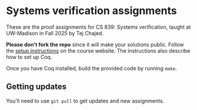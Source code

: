 # Systems verification assignments

These are the proof assignments for CS 839: Systems verification, taught at
UW-Madison in Fall 2025 by Tej Chajed.

**Please don't fork the repo** since it will make your solutions public. Follow
the [setup
instructions](https://tchajed.github.io/sys-verif-fa25/assignments/setup.html)
on the course website. The instructions also describe how to set up Coq.

Once you have Coq installed, build the provided code by running `make`.

## Getting updates

You'll need to use `git pull` to get updates and new assignments.
